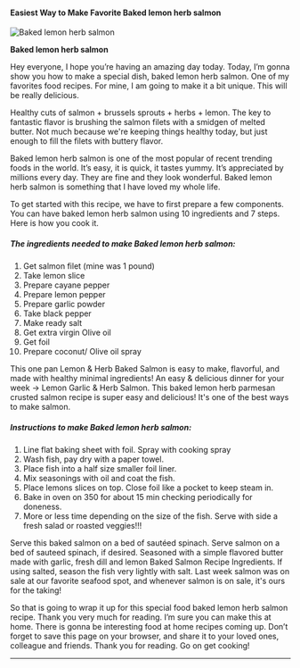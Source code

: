             

#### Easiest Way to Make Favorite Baked lemon herb salmon

![Baked lemon herb salmon](https://img-global.cpcdn.com/recipes/0c2bb8f45d3e971c/751x532cq70/baked-lemon-herb-salmon-recipe-main-photo.jpg)

**Baked lemon herb salmon**

Hey everyone, I hope you’re having an amazing day today. Today, I’m gonna show you how to make a special dish, baked lemon herb salmon. One of my favorites food recipes. For mine, I am going to make it a bit unique. This will be really delicious.

Healthy cuts of salmon + brussels sprouts + herbs + lemon. The key to fantastic flavor is brushing the salmon filets with a smidgen of melted butter. Not much because we're keeping things healthy today, but just enough to fill the filets with buttery flavor.

Baked lemon herb salmon is one of the most popular of recent trending foods in the world. It’s easy, it is quick, it tastes yummy. It’s appreciated by millions every day. They are fine and they look wonderful. Baked lemon herb salmon is something that I have loved my whole life.

To get started with this recipe, we have to first prepare a few components. You can have baked lemon herb salmon using 10 ingredients and 7 steps. Here is how you cook it.

##### The ingredients needed to make Baked lemon herb salmon:

1.  Get salmon filet (mine was 1 pound)
2.  Take lemon slice
3.  Prepare cayane pepper
4.  Prepare lemon pepper
5.  Prepare garlic powder
6.  Take black pepper
7.  Make ready salt
8.  Get extra virgin Olive oil
9.  Get foil
10.  Prepare coconut/ Olive oil spray

This one pan Lemon & Herb Baked Salmon is easy to make, flavorful, and made with healthy minimal ingredients! An easy & delicious dinner for your week -> Lemon Garlic & Herb Salmon. This baked lemon herb parmesan crusted salmon recipe is super easy and delicious! It's one of the best ways to make salmon.

##### Instructions to make Baked lemon herb salmon:

1.  Line flat baking sheet with foil. Spray with cooking spray
2.  Wash fish, pay dry with a paper towel.
3.  Place fish into a half size smaller foil liner.
4.  Mix seasonings with oil and coat the fish.
5.  Place lemons slices on top. Close foil like a pocket to keep steam in.
6.  Bake in oven on 350 for about 15 min checking periodically for doneness.
7.  More or less time depending on the size of the fish. Serve with side a fresh salad or roasted veggies!!!

Serve this baked salmon on a bed of sautéed spinach. Serve salmon on a bed of sauteed spinach, if desired. Seasoned with a simple flavored butter made with garlic, fresh dill and lemon Baked Salmon Recipe Ingredients. If using salted, season the fish very lightly with salt. Last week salmon was on sale at our favorite seafood spot, and whenever salmon is on sale, it's ours for the taking!

So that is going to wrap it up for this special food baked lemon herb salmon recipe. Thank you very much for reading. I’m sure you can make this at home. There is gonna be interesting food at home recipes coming up. Don’t forget to save this page on your browser, and share it to your loved ones, colleague and friends. Thank you for reading. Go on get cooking!

* * *